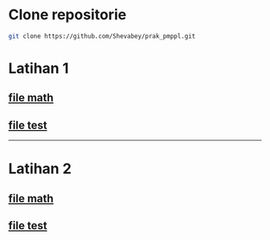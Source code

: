 # Clone repositorie
```bash
git clone https://github.com/Shevabey/prak_pmppl.git

```

# Latihan 1
  ## [file math](https://github.com/Shevabey/prak_pmppl/blob/prak_1/latihan%201/math.mjs)
  ## [file test](https://github.com/Shevabey/prak_pmppl/blob/prak_1/latihan%201/test.mjs)

________________________________________________________________________________________
# Latihan 2
  ## [file math](https://github.com/Shevabey/prak_pmppl/blob/prak_1/latihan%202/math.mjs)
  ## [file test](https://github.com/Shevabey/prak_pmppl/blob/prak_1/latihan%202/test.mjs)
